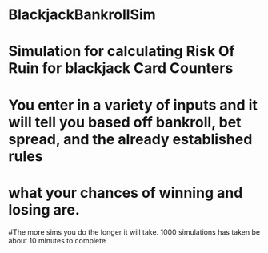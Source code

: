 # BlackjackBankrollSim
# Simulation for calculating Risk Of Ruin for blackjack Card Counters
# You enter in a variety of inputs and it will tell you based off bankroll, bet spread, and the already established rules
# what your chances of winning and losing are.
#The more sims you do the longer it will take. 1000 simulations has taken be about 10 minutes to complete
